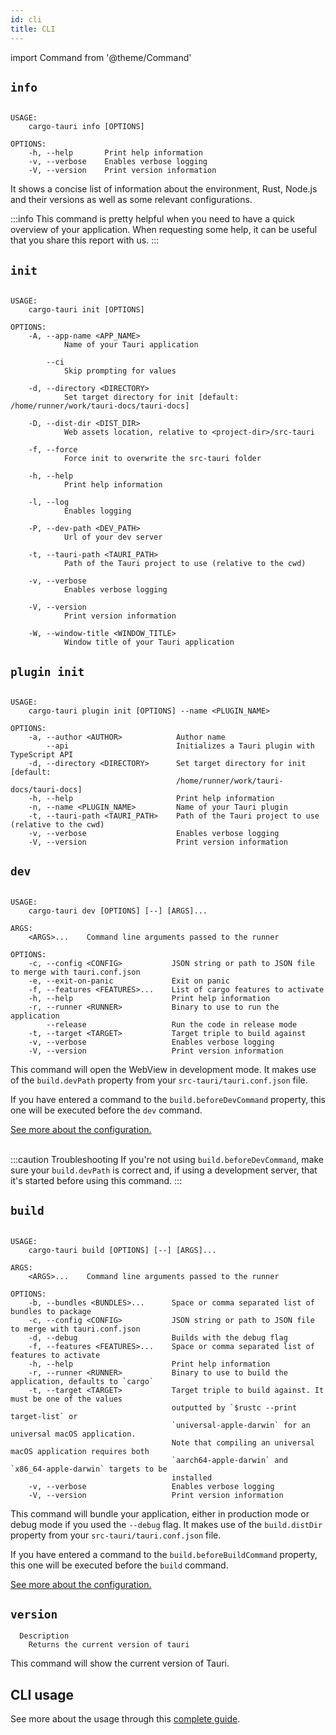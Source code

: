 ```yaml
---
id: cli
title: CLI
---
```


import Command from '@theme/Command'

## `info`

<Command name="info" />

```

USAGE:
    cargo-tauri info [OPTIONS]

OPTIONS:
    -h, --help       Print help information
    -v, --verbose    Enables verbose logging
    -V, --version    Print version information
```

It shows a concise list of information about the environment, Rust, Node.js and their versions as well as some relevant configurations.

:::info
This command is pretty helpful when you need to have a quick overview of your application. When requesting some help, it can be useful that you share this report with us.
:::

## `init`

<Command name="init" />

```

USAGE:
    cargo-tauri init [OPTIONS]

OPTIONS:
    -A, --app-name <APP_NAME>
            Name of your Tauri application

        --ci
            Skip prompting for values

    -d, --directory <DIRECTORY>
            Set target directory for init [default: /home/runner/work/tauri-docs/tauri-docs]

    -D, --dist-dir <DIST_DIR>
            Web assets location, relative to <project-dir>/src-tauri

    -f, --force
            Force init to overwrite the src-tauri folder

    -h, --help
            Print help information

    -l, --log
            Enables logging

    -P, --dev-path <DEV_PATH>
            Url of your dev server

    -t, --tauri-path <TAURI_PATH>
            Path of the Tauri project to use (relative to the cwd)

    -v, --verbose
            Enables verbose logging

    -V, --version
            Print version information

    -W, --window-title <WINDOW_TITLE>
            Window title of your Tauri application
```

## `plugin init`

<Command name="plugin init" />

```

USAGE:
    cargo-tauri plugin init [OPTIONS] --name <PLUGIN_NAME>

OPTIONS:
    -a, --author <AUTHOR>            Author name
        --api                        Initializes a Tauri plugin with TypeScript API
    -d, --directory <DIRECTORY>      Set target directory for init [default:
                                     /home/runner/work/tauri-docs/tauri-docs]
    -h, --help                       Print help information
    -n, --name <PLUGIN_NAME>         Name of your Tauri plugin
    -t, --tauri-path <TAURI_PATH>    Path of the Tauri project to use (relative to the cwd)
    -v, --verbose                    Enables verbose logging
    -V, --version                    Print version information
```

## `dev`

<Command name="dev" />

```

USAGE:
    cargo-tauri dev [OPTIONS] [--] [ARGS]...

ARGS:
    <ARGS>...    Command line arguments passed to the runner

OPTIONS:
    -c, --config <CONFIG>           JSON string or path to JSON file to merge with tauri.conf.json
    -e, --exit-on-panic             Exit on panic
    -f, --features <FEATURES>...    List of cargo features to activate
    -h, --help                      Print help information
    -r, --runner <RUNNER>           Binary to use to run the application
        --release                   Run the code in release mode
    -t, --target <TARGET>           Target triple to build against
    -v, --verbose                   Enables verbose logging
    -V, --version                   Print version information
```

This command will open the WebView in development mode. It makes use of the `build.devPath` property from your `src-tauri/tauri.conf.json` file.

If you have entered a command to the `build.beforeDevCommand` property, this one will be executed before the `dev` command.

<a href="../api/config#build">See more about the configuration.</a><br/><br/>

:::caution Troubleshooting
If you're not using `build.beforeDevCommand`, make sure your `build.devPath` is correct and, if using a development server, that it's started before using this command.
:::

## `build`

<Command name="build" />

```

USAGE:
    cargo-tauri build [OPTIONS] [--] [ARGS]...

ARGS:
    <ARGS>...    Command line arguments passed to the runner

OPTIONS:
    -b, --bundles <BUNDLES>...      Space or comma separated list of bundles to package
    -c, --config <CONFIG>           JSON string or path to JSON file to merge with tauri.conf.json
    -d, --debug                     Builds with the debug flag
    -f, --features <FEATURES>...    Space or comma separated list of features to activate
    -h, --help                      Print help information
    -r, --runner <RUNNER>           Binary to use to build the application, defaults to `cargo`
    -t, --target <TARGET>           Target triple to build against. It must be one of the values
                                    outputted by `$rustc --print target-list` or
                                    `universal-apple-darwin` for an universal macOS application.
                                    Note that compiling an universal macOS application requires both
                                    `aarch64-apple-darwin` and `x86_64-apple-darwin` targets to be
                                    installed
    -v, --verbose                   Enables verbose logging
    -V, --version                   Print version information
```

This command will bundle your application, either in production mode or debug mode if you used the `--debug` flag. It makes use of the `build.distDir` property from your `src-tauri/tauri.conf.json` file.

If you have entered a command to the `build.beforeBuildCommand` property, this one will be executed before the `build` command.

<a href="../api/config#build">See more about the configuration.</a>

## `version`

<Command name="--version" />

```
  Description
    Returns the current version of tauri
```

This command will show the current version of Tauri.

## CLI usage

See more about the usage through this [complete guide](../guides/development/development-cycle).
